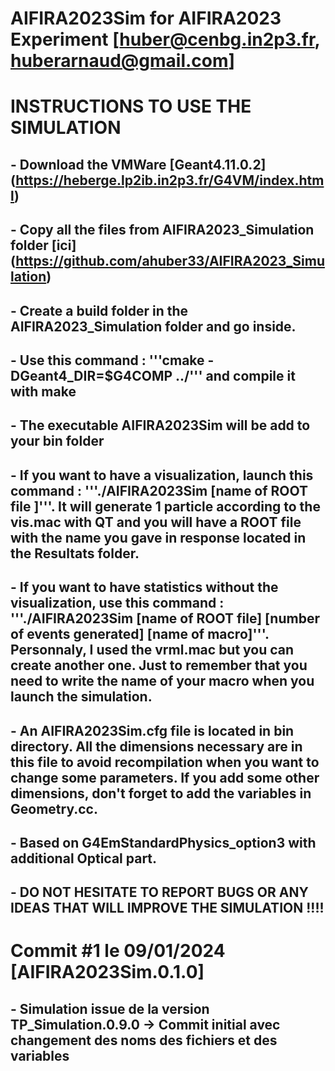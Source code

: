 # AIFIRA2023Sim for AIFIRA2023 Experiment [huber@cenbg.in2p3.fr, huberarnaud@gmail.com]

# INSTRUCTIONS TO USE THE SIMULATION
## - Download the VMWare [Geant4.11.0.2] (https://heberge.lp2ib.in2p3.fr/G4VM/index.html)
## - Copy all the files from AIFIRA2023_Simulation folder [ici] (https://github.com/ahuber33/AIFIRA2023_Simulation)
## - Create a build folder in the AIFIRA2023_Simulation folder and go inside.
## - Use this command : '''cmake -DGeant4_DIR=$G4COMP ../''' and compile it with make
## - The executable AIFIRA2023Sim will be add to your bin folder
## - If you want to have a visualization, launch this command : '''./AIFIRA2023Sim [name of ROOT file ]'''. It will generate 1 particle according to the vis.mac with QT and you will have a ROOT file with the name you gave in response located in the Resultats folder.
## - If you want to have statistics without the visualization, use this command : '''./AIFIRA2023Sim [name of ROOT file] [number of events generated] [name of macro]'''. Personnaly, I used the vrml.mac but you can create another one. Just to remember that you need to write the name of your macro when you launch the simulation.
## - An AIFIRA2023Sim.cfg file is located in bin directory. All the dimensions necessary are in this file to avoid recompilation when you want to change some parameters. If you add some other dimensions, don't forget to add the variables in Geometry.cc.
## - Based on G4EmStandardPhysics_option3 with additional Optical part.
## - DO NOT HESITATE TO REPORT BUGS OR ANY IDEAS THAT WILL IMPROVE THE SIMULATION !!!!


# Commit #1 le 09/01/2024 [AIFIRA2023Sim.0.1.0]
## - Simulation issue de la version TP_Simulation.0.9.0 -> Commit initial avec changement des noms des fichiers et des variables
